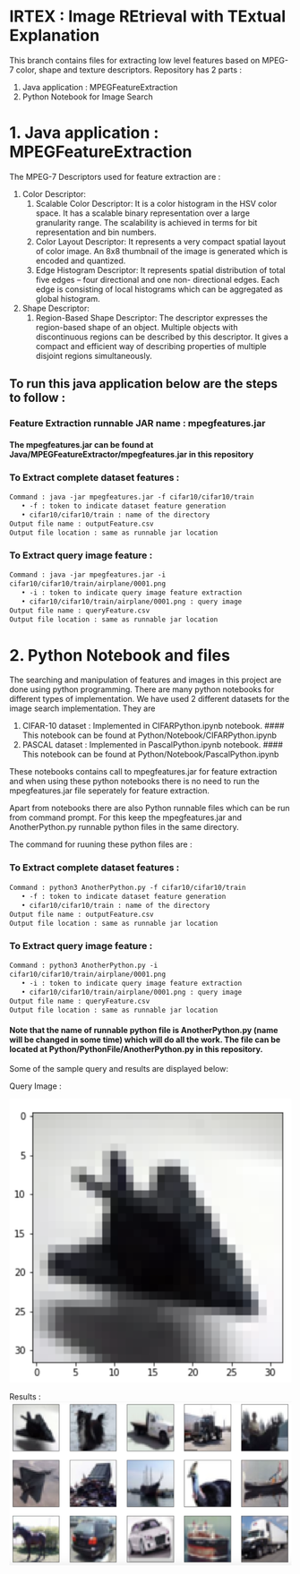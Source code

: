 # IRTEX : Image REtrieval with TExtual Explanation

This branch contains files for extracting low level features based on MPEG-7 color, shape and texture descriptors.
Repository has 2 parts :
  1. Java application : MPEGFeatureExtraction
  2. Python Notebook for Image Search


# 1. Java application : MPEGFeatureExtraction
The MPEG-7 Descriptors used for feature extraction are :
  1. Color Descriptor:
      1. Scalable Color Descriptor: It is a color histogram in the HSV color space. It has a scalable binary representation                                       over a large granularity range. The scalability is achieved in terms for bit                                                   representation and bin numbers.
      2. Color Layout Descriptor: It represents a very compact spatial layout of color image. An 8x8 thumbnail of the image is                                   generated which is encoded and quantized.
      3. Edge Histogram Descriptor: It represents spatial distribution of total five edges – four directional and one non-                                         directional edges. Each edge is consisting of local histograms which can be aggregated as                                     global histogram.
  2. Shape Descriptor:
      1. Region-Based Shape Descriptor: The descriptor expresses the region-based shape of an object. Multiple objects with                                           discontinuous regions can be described by this descriptor. It gives a compact and                                             efficient way of describing properties of multiple disjoint regions simultaneously.
      
 
## To run this java application below are the steps to follow :

  ### Feature Extraction runnable JAR name : mpegfeatures.jar
  #### The mpegfeatures.jar can be found at Java/MPEGFeatureExtractor/mpegfeatures.jar in this repository
  ### To Extract complete dataset features :
    Command : java -jar mpegfeatures.jar -f cifar10/cifar10/train
       • -f : token to indicate dataset feature generation
       • cifar10/cifar10/train : name of the directory
    Output file name : outputFeature.csv
    Output file location : same as runnable jar location
    
    
  ### To Extract query image feature :
    Command : java -jar mpegfeatures.jar -i cifar10/cifar10/train/airplane/0001.png
       • -i : token to indicate query image feature extraction
       • cifar10/cifar10/train/airplane/0001.png : query image
    Output file name : queryFeature.csv
    Output file location : same as runnable jar location
    
# 2. Python Notebook and files
The searching and manipulation of features and images in this project are done using python programming.
There are many python notebooks for different types of implementation.
We have used 2 different datasets for the image search implementation. They are 
  1. CIFAR-10 dataset : Implemented in CIFARPython.ipynb notebook.
                        #### This notebook can be found at Python/Notebook/CIFARPython.ipynb
  2. PASCAL dataset : Implemented in PascalPython.ipynb notebook.
                      #### This notebook can be found at Python/Notebook/PascalPython.ipynb
  
  These notebooks contains call to mpegfeatures.jar for feature extraction and when using these python notebooks there is no     need to run the mpegfeatures.jar file seperately for feature extraction.

Apart from notebooks there are also Python runnable files which can be run from command prompt. For this keep the mpegfeatures.jar and AnotherPython.py runnable python files in the same directory.

The command for ruuning these python files are :
  ### To Extract complete dataset features :
    Command : python3 AnotherPython.py -f cifar10/cifar10/train
       • -f : token to indicate dataset feature generation
       • cifar10/cifar10/train : name of the directory
    Output file name : outputFeature.csv
    Output file location : same as runnable jar location
    
  ### To Extract query image feature :
    Command : python3 AnotherPython.py -i cifar10/cifar10/train/airplane/0001.png
       • -i : token to indicate query image feature extraction
       • cifar10/cifar10/train/airplane/0001.png : query image
    Output file name : queryFeature.csv
    Output file location : same as runnable jar location
  
  #### Note that the name of runnable python file is AnotherPython.py (name will be changed in some time) which will do all          the work. The file can be located at Python/PythonFile/AnotherPython.py in this repository.
  
  Some of the sample query and results are displayed below:
  
  Query Image :
  
  
  
  
  
  
  ![Query Image](https://github.com/stevemanavalan/IRTEX/blob/mpeg7_features/Images/query_image.png)
  
  Results :
  ![Result Image](https://github.com/stevemanavalan/IRTEX/blob/mpeg7_features/Images/result_images.png)
  
  
  
  
  
  



